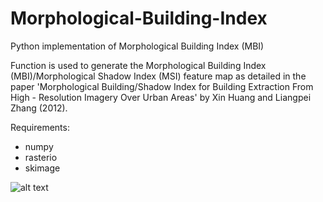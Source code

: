 # Morphological-Building-Index
Python implementation of Morphological Building Index (MBI)

Function is used to generate the Morphological Building Index (MBI)/Morphological Shadow Index (MSI) feature map as 
detailed in the paper 'Morphological Building/Shadow Index for Building Extraction From High - Resolution Imagery Over Urban Areas' 
by Xin Huang and Liangpei Zhang (2012).

Requirements:
- numpy
- rasterio
- skimage

![alt text](https://github.com/ThomasWangWeiHong/Morphological-Building-Index/blob/master/Test.jpg)
